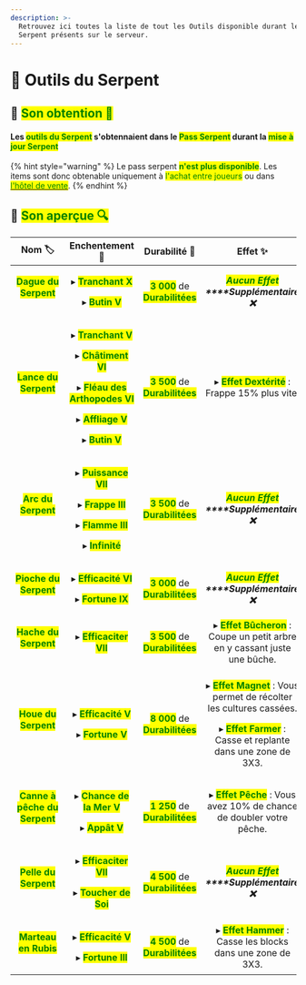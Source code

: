 ```yaml
---
description: >-
  Retrouvez ici toutes la liste de tout les Outils disponible durant le Pass
  Serpent présents sur le serveur.
---
```


# 🐍 Outils du Serpent

## 🔹 <mark style="color:green;">Son obtention 🤔</mark>

#### Les <mark style="color:green;">**outils du Serpent**</mark> s'obtennaient dans le <mark style="color:green;">**Pass Serpent**</mark> durant la <mark style="color:green;">**mise à jour Serpent**</mark>

{% hint style="warning" %}
Le pass serpent <mark style="color:green;">**n'est plus disponible**</mark>. Les items sont donc obtenable uniquement à <mark style="color:green;">l'achat entre joueurs</mark> ou dans [<mark style="color:green;">l'hôtel de vente</mark>](https://wiki.evolucraft.fr/le-gameplay/le-commerce#hotel-des-ventes).
{% endhint %}

## 🔹 <mark style="color:green;">Son aperçue 🔍</mark>

|                                                                                                    **Nom 🏷️**                                                                                                    |                                                                                                                                                                             **Enchentement 📖**                                                                                                                                                                             |                                         **Durabilité 📏**                                         |                                                                                                                 **Effet ✨**                                                                                                                |
| :---------------------------------------------------------------------------------------------------------------------------------------------------------------------------------------------------------------: | :-------------------------------------------------------------------------------------------------------------------------------------------------------------------------------------------------------------------------------------------------------------------------------------------------------------------------------------------------------------------------: | :-----------------------------------------------------------------------------------------------: | :----------------------------------------------------------------------------------------------------------------------------------------------------------------------------------------------------------------------------------------: |
|        <p><mark style="color:green;"><strong>Dague du Serpent</strong></mark></p><div><figure><img src="../.gitbook/assets/Codex/Outils/Serpent/Dague.png" alt=""><figcaption></figcaption></figure></div>        |                                                                                                                  <p>▸ <mark style="color:green;"><strong>Tranchant X</strong></mark></p><p>▸ <mark style="color:green;"><strong>Butin V</strong></mark></p>                                                                                                                 | <mark style="color:green;">**3 000**</mark> de <mark style="color:green;">**Durabilitées**</mark> |                                                                              _<mark style="color:green;">**Aucun Effet**</mark>**&#x20;****Supplémentaire ❌**_                                                                             |
|        <p><mark style="color:green;"><strong>Lance du Serpent</strong></mark></p><div><figure><img src="../.gitbook/assets/Codex/Outils/Serpent/Lance.png" alt=""><figcaption></figcaption></figure></div>        | <p>▸ <mark style="color:green;"><strong>Tranchant V</strong></mark></p><p>▸ <mark style="color:green;"><strong>Châtiment VI</strong></mark></p><p>▸ <mark style="color:green;"><strong>Fléau des Arthopodes VI</strong></mark></p><p>▸ <mark style="color:green;"><strong>Affliage V</strong></mark></p><p>▸ <mark style="color:green;"><strong>Butin V</strong></mark></p> | <mark style="color:green;">**3 500**</mark> de <mark style="color:green;">**Durabilitées**</mark> |                                                                               ▸ <mark style="color:green;">**Effet Dextérité**</mark> : Frappe 15% plus vite.                                                                              |
|          <p><mark style="color:green;"><strong>Arc du Serpent</strong></mark></p><div><figure><img src="../.gitbook/assets/Codex/Outils/Serpent/Arc.png" alt=""><figcaption></figcaption></figure></div>          |                                          <p>▸ <mark style="color:green;"><strong>Puissance VII</strong></mark></p><p>▸ <mark style="color:green;"><strong>Frappe III</strong></mark></p><p>▸ <mark style="color:green;"><strong>Flamme III</strong></mark></p><p>▸ <mark style="color:green;"><strong>Infinité</strong></mark></p>                                          | <mark style="color:green;">**3 500**</mark> de <mark style="color:green;">**Durabilitées**</mark> |                                                                              _<mark style="color:green;">**Aucun Effet**</mark>**&#x20;****Supplémentaire ❌**_                                                                             |
|       <p><mark style="color:green;"><strong>Pioche du Serpent</strong></mark></p><div><figure><img src="../.gitbook/assets/Codex/Outils/Serpent/Pioche.png" alt=""><figcaption></figcaption></figure></div>       |                                                                                                               <p>▸ <mark style="color:green;"><strong>Efficacité VI</strong></mark></p><p>▸ <mark style="color:green;"><strong>Fortune IX</strong></mark></p>                                                                                                               | <mark style="color:green;">**3 000**</mark> de <mark style="color:green;">**Durabilitées**</mark> |                                                                              _<mark style="color:green;">**Aucun Effet**</mark>**&#x20;****Supplémentaire ❌**_                                                                             |
|        <p><mark style="color:green;"><strong>Hache du Serpent</strong></mark></p><div><figure><img src="../.gitbook/assets/Codex/Outils/Serpent/Hache.png" alt=""><figcaption></figcaption></figure></div>        |                                                                                                                                                           ▸ <mark style="color:green;">**Efficaciter VII**</mark>                                                                                                                                                           | <mark style="color:green;">**3 500**</mark> de <mark style="color:green;">**Durabilitées**</mark> |                                                                 ▸ <mark style="color:green;">**Effet Bûcheron**</mark> : Coupe un petit arbre en y cassant juste une bûche.                                                                |
|         <p><mark style="color:green;"><strong>Houe du Serpent</strong></mark></p><div><figure><img src="../.gitbook/assets/Codex/Outils/Serpent/Houe.png" alt=""><figcaption></figcaption></figure></div>         |                                                                                                                <p>▸ <mark style="color:green;"><strong>Efficacité V</strong></mark></p><p>▸ <mark style="color:green;"><strong>Fortune V</strong></mark></p>                                                                                                                | <mark style="color:green;">**8 000**</mark> de <mark style="color:green;">**Durabilitées**</mark> | <p>▸ <mark style="color:green;"><strong>Effet Magnet</strong></mark> : Vous permet de récolter les cultures cassées.</p><p>▸ <mark style="color:green;"><strong>Effet Farmer</strong></mark> : Casse et replante dans une zone de 3X3.</p> |
| <p><mark style="color:green;"><strong>Canne à pêche du Serpent</strong></mark></p><div><figure><img src="../.gitbook/assets/Codex/Outils/Serpent/CanneAPeche.png" alt=""><figcaption></figcaption></figure></div> |                                                                                                              <p>▸ <mark style="color:green;"><strong>Chance de la Mer V</strong></mark></p><p>▸ <mark style="color:green;"><strong>Appât V</strong></mark></p>                                                                                                              | <mark style="color:green;">**1 250**</mark> de <mark style="color:green;">**Durabilitées**</mark> |                                                                    ▸ <mark style="color:green;">**Effet Pêche**</mark> : Vous avez 10% de chance de doubler votre pêche.                                                                   |
|        <p><mark style="color:green;"><strong>Pelle du Serpent</strong></mark></p><div><figure><img src="../.gitbook/assets/Codex/Outils/Serpent/Pelle.png" alt=""><figcaption></figcaption></figure></div>        |                                                                                                            <p>▸ <mark style="color:green;"><strong>Efficaciter VII</strong></mark></p><p>▸ <mark style="color:green;"><strong>Toucher de Soi</strong></mark></p>                                                                                                            | <mark style="color:green;">**4 500**</mark> de <mark style="color:green;">**Durabilitées**</mark> |                                                                              _<mark style="color:green;">**Aucun Effet**</mark>**&#x20;****Supplémentaire ❌**_                                                                             |
|       <p><mark style="color:green;"><strong>Marteau en Rubis</strong></mark></p><div><figure><img src="../.gitbook/assets/Codex/Outils/Serpent/Marteau.png" alt=""><figcaption></figcaption></figure></div>       |                                                                                                               <p>▸ <mark style="color:green;"><strong>Efficacité V</strong></mark></p><p>▸ <mark style="color:green;"><strong>Fortune III</strong></mark></p>                                                                                                               | <mark style="color:green;">**4 500**</mark> de <mark style="color:green;">**Durabilitées**</mark> |                                                                        ▸ <mark style="color:green;">**Effet Hammer**</mark> : Casse les blocks dans une zone de 3X3.                                                                       |
